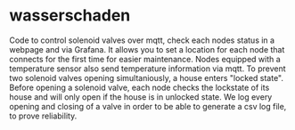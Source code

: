 # wasserschaden
Code to control solenoid valves over mqtt, check each nodes status in a webpage and via Grafana. 
It allows you to set a location for each node that connects for the first time for easier maintenance.
Nodes equipped with a temperature sensor also send temperature information via mqtt.
To prevent two solenoid valves opening simultaniously, a house enters "locked state". Before opening a solenoid valve,
each node checks the lockstate of its house and will only open if the house is in unlocked state.
We log every opening and closing of a valve in order to be able to generate a csv log file, to prove reliability.
